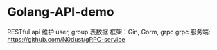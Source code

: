 # Golang-API-demo
RESTful api 维护 user, group 表数据
框架：Gin, Gorm, grpc
grpc 服务端: https://github.com/N0dust/gRPC-service
